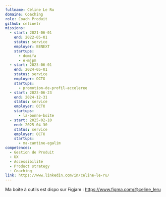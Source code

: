 ```yaml
---
fullname: Céline Le Ru
domaine: Coaching
role: Coach Produit
github: celinelr
missions:
  - start: 2021-06-01
    end: 2022-05-01
    status: service
    employer: BENEXT
    startups:
      - domifa
      - e-mjpm
  - start: 2023-06-01
    end: 2024-05-01
    status: service
    employer: OCTO
    startups:
      - promotion-de-profil-acceleree
  - start: 2023-06-23
    end: 2024-12-31
    status: service
    employer: OCTO
    startups:
      - la-bonne-boite
  - start: 2025-02-10
    end: 2025-04-30
    status: service
    employer: OCTO
    startups:
      - ma-cantine-egalim
competences:
  - Gestion de Produit
  - UX
  - Accessibilité
  - Product strategy
  - Coaching
link: https://www.linkedin.com/in/celine-le-ru/
---
```

Ma boite à outils est dispo sur Figjam : https://www.figma.com/@celine_leru